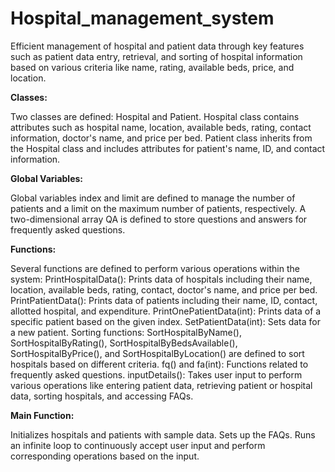 # Hospital_management_system
Efficient management of hospital and patient data through key features such as patient data entry, retrieval, and sorting of hospital information based on various criteria like name, rating, available beds, price, and location. 

**Classes:**

  Two classes are defined: Hospital and Patient.
    Hospital class contains attributes such as hospital name, location, available beds, rating, contact information, doctor's name, and price per bed.
    Patient class inherits from the Hospital class and includes attributes for patient's name, ID, and contact information.
  
**Global Variables:**

  Global variables index and limit are defined to manage the number of patients and a limit on the maximum number of patients, respectively.
  A two-dimensional array QA is defined to store questions and answers for frequently asked questions.
  
**Functions:**

  Several functions are defined to perform various operations within the system:
    PrintHospitalData(): Prints data of hospitals including their name, location, available beds, rating, contact, doctor's name, and price per bed.
    PrintPatientData(): Prints data of patients including their name, ID, contact, allotted hospital, and expenditure.
    PrintOnePatientData(int): Prints data of a specific patient based on the given index.
    SetPatientData(int): Sets data for a new patient.
    Sorting functions: SortHospitalByName(), SortHospitalByRating(), SortHospitalByBedsAvailable(), SortHospitalByPrice(), and SortHospitalByLocation() are defined     to sort hospitals based on different criteria.
    fq() and fa(int): Functions related to frequently asked questions.
    inputDetails(): Takes user input to perform various operations like entering patient data, retrieving patient or hospital data, sorting hospitals, and              accessing FAQs.
    
**Main Function:**

  Initializes hospitals and patients with sample data.
  Sets up the FAQs.
  Runs an infinite loop to continuously accept user input and perform corresponding operations based on the input.
